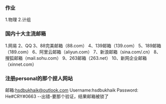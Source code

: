 ### 作业
1.物理
2.计组




### 国内十大主流邮箱
1.网易 2、QQ
3、88完美邮箱（88.com）
4、139邮箱（139.com）
5、189邮箱（189.com）
6、阿里云邮箱（aliyun.com）
7、新浪邮箱（sina.com/.cn）
8、搜狐邮箱（mail.sohu.com）
9、263邮箱（263.net）
10、新网企业邮箱（xinnet.com）


### 注册personal的那个捏人网站
邮箱:hsdbukhaik@outlook.com
Username:hsdbukhaik
Password: He#CRY#0663
--出错-要那个验证，结果邮箱被锁了

